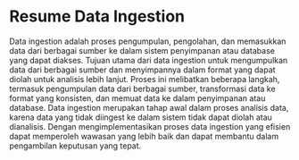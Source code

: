 # Resume Data Ingestion

Data ingestion adalah proses pengumpulan, pengolahan, dan memasukkan data dari berbagai sumber ke dalam sistem penyimpanan atau database yang dapat diakses. Tujuan utama dari data ingestion untuk mengumpulkan data dari berbagai sumber dan menyimpannya dalam format yang dapat diolah untuk analisis lebih lanjut. Proses ini melibatkan beberapa langkah, termasuk pengumpulan data dari berbagai sumber, transformasi data ke format yang konsisten, dan memuat data ke dalam penyimpanan atau database. Data ingestion merupakan tahap awal dalam proses analisis data, karena data yang tidak diingest ke dalam sistem tidak dapat diolah atau dianalisis. Dengan mengimplementasikan proses data ingestion yang efisien dapat memperoleh wawasan yang lebih baik dan dapat membantu dalam pengambilan keputusan yang tepat.